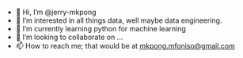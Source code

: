- 👋 Hi, I’m @jerry-mkpong
- 👀 I’m interested in all things data, well maybe data engineering.
- 🌱 I’m currently learning python for machine learning
- 💞️ I’m looking to collaborate on ...
- 📫 How to reach me; that would be at mkpong.mfoniso@gmail.com

<!---
jerry-mkpong/jerry-mkpong is a ✨ special ✨ repository because its `README.md` (this file) appears on your GitHub profile.
You can click the Preview link to take a look at your changes.
--->
